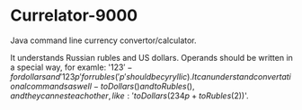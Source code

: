 # Currelator-9000
Java command line currency convertor/calculator.

It understands Russian rubles and US dollars. Operands should be written in a special way, for examle: '$123' - for dollars and '123р' for rubles('р' should be cyryllic). It can understand convertational commands as well - toDollars() and toRubles(), and they can nest each other, like: 'toDollars(234р + toRubles($2))'.
